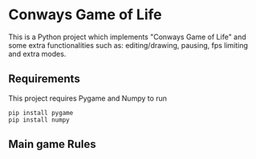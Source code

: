 # Conways Game of Life
This is a Python project which implements "Conways Game of Life" and some extra functionalities such as: editing/drawing, pausing, fps limiting and extra modes.

## Requirements
This project requires Pygame and Numpy to run
```
pip install pygame
pip install numpy
```

## Main game Rules
